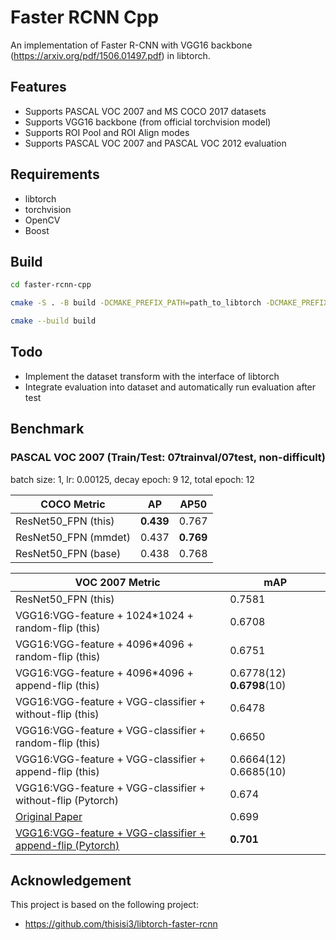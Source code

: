 # Faster RCNN Cpp

An implementation of Faster R-CNN with VGG16 backbone (https://arxiv.org/pdf/1506.01497.pdf) in libtorch.

## Features

+ Supports PASCAL VOC 2007 and MS COCO 2017 datasets
+ Supports VGG16 backbone (from official torchvision model)
+ Supports ROI Pool and ROI Align modes
+ Supports PASCAL VOC 2007 and PASCAL VOC 2012 evaluation

## Requirements

+ libtorch
+ torchvision
+ OpenCV
+ Boost

## Build

```bash
cd faster-rcnn-cpp

cmake -S . -B build -DCMAKE_PREFIX_PATH=path_to_libtorch -DCMAKE_PREFIX_PATH=path_to_torchvision -DCMAKE_PREFIX_PATH=path_to_opencv -DCMAKE_PREFIX_PATH=path_to_boost

cmake --build build
```

## Todo

+ Implement the dataset transform with the interface of libtorch
+ Integrate evaluation into dataset and automatically run evaluation after test

## Benchmark

### PASCAL VOC 2007 (Train/Test: 07trainval/07test, non-difficult)

batch size: 1, lr: 0.00125, decay epoch: 9 12, total epoch: 12

| COCO Metric | AP | AP50 |
| ---------- | -------- | ---------- |
| ResNet50_FPN (this)  |  **0.439**   | 0.767 |
| ResNet50_FPN (mmdet) | 0.437 | **0.769** |
| ResNet50_FPN (base)  | 0.438 | 0.768|

|    VOC 2007 Metric        | mAP |
| ---------- | -------- |
|  ResNet50_FPN (this)  |  0.7581   |
|  VGG16:VGG-feature + 1024*1024 + random-flip (this)  |  0.6708   |
|  VGG16:VGG-feature + 4096*4096 + random-flip (this)  | 0.6751   |
|  VGG16:VGG-feature + 4096*4096 + append-flip (this)  | 0.6778(12) **0.6798**(10) |
|  VGG16:VGG-feature + VGG-classifier + without-flip (this)  | 0.6478   |
|  VGG16:VGG-feature + VGG-classifier + random-flip (this)  | 0.6650   |
|  VGG16:VGG-feature + VGG-classifier + append-flip (this)  | 0.6664(12) 0.6685(10) |
|  VGG16:VGG-feature + VGG-classifier + without-flip (Pytorch)  |  0.674   |
|[Original Paper](https://arxiv.org/abs/1506.01497)|0.699|
|  [VGG16:VGG-feature + VGG-classifier + append-flip (Pytorch)](https://github.com/jwyang/faster-rcnn.pytorch)  |  **0.701**   |
## Acknowledgement

This project is based on the following project:

+ https://github.com/thisisi3/libtorch-faster-rcnn
